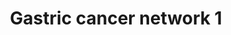 ---
annotations:
- id: PW:0000086
  parent: regulatory pathway
  type: Pathway Ontology
  value: cell cycle pathway, mitotic
- id: DOID:3717
  parent: disease of cellular proliferation
  type: Disease Ontology
  value: gastric adenocarcinoma
- id: DOID:10534
  parent: disease of cellular proliferation
  type: Disease Ontology
  value: stomach cancer
- id: PW:0000605
  parent: disease pathway
  type: Pathway Ontology
  value: cancer pathway
authors:
- Khanspers
- MaintBot
- Mkutmon
- Zari
- AlexanderPico
- Egonw
- Fehrhart
- Eweitz
citedin:
- link: PMC8405074
- link: PMC7470419
- link: PMC6993862
- link: PMC5372268
description: Network generated by mapping candidate oncogenes and tumor suppressor
  genes identified by integrated analysis of expression array and aCGH data. Networks
  generated by Ingenuity Pathway Analysis.  Proteins on this pathway have targeted
  assays available via the [https://assays.cancer.gov/available_assays?wp_id=WP2361
  CPTAC Assay Portal]
last-edited: 2021-05-22
ndex: 933dbfda-8b64-11eb-9e72-0ac135e8bacf
organisms:
- Homo sapiens
redirect_from:
- /index.php/Pathway:WP2361
- /instance/WP2361
- /instance/WP2361_rr117731
revision: r117731
schema-jsonld:
- '@context': https://schema.org/
  '@id': https://wikipathways.github.io/pathways/WP2361.html
  '@type': Dataset
  creator:
    '@type': Organization
    name: WikiPathways
  description: Network generated by mapping candidate oncogenes and tumor suppressor
    genes identified by integrated analysis of expression array and aCGH data. Networks
    generated by Ingenuity Pathway Analysis.  Proteins on this pathway have targeted
    assays available via the [https://assays.cancer.gov/available_assays?wp_id=WP2361
    CPTAC Assay Portal]
  keywords:
  - ACTL6A
  - APC
  - AURKA
  - C21ORF33
  - CENPF
  - CEP192
  - Cyclin A
  - E2F7
  - ECT2
  - ERVK6
  - ESM1
  - GATS
  - Histone H3
  - Histone H4
  - INO80D
  - KIF15
  - KIF20B
  - LIN9
  - MCM4
  - MYBL2
  - NOTCH1
  - NUP107
  - RNF216
  - RUVBL1
  - S100P
  - SMOC2
  - TOP2A
  - TPX2
  - UBE2C
  license: CC0
  name: Gastric cancer network 1
seo: CreativeWork
title: Gastric cancer network 1
wpid: WP2361
---